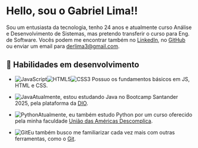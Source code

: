 # Hello, sou o Gabriel Lima!!

Sou um entusiasta da tecnologia, tenho 24 anos e atualmente curso Análise e Desenvolvimento de Sistemas, mas pretendo transferir o curso para Eng. de Software. Vocês podem me encontrar também no [LinkedIn](https://www.linkedin.com/in/gabriel-lima-ab6bb62a7/), no [GitHub](https://github.com/gabe-lima) ou enviar um email para [derlima3@gmail.com](https://mail.google.com/mail/u/0/#inbox).

## 🚀 Habilidades em desenvolvimento
- ![JavaScript](https://img.shields.io/badge/JavaScript-F7DF1E?style=for-the-badge&logo=javascript&logoColor=black)![HTML5](https://img.shields.io/badge/HTML5-E34F26?style=for-the-badge&logo=html5&logoColor=white)![CSS3](https://img.shields.io/badge/CSS3-1572B6?style=for-the-badge&logo=css3&logoColor=white) Possuo os fundamentos básicos em JS, HTML e CSS.
- ![Java](https://img.shields.io/badge/java-%23ED8B00.svg?style=for-the-badge&logo=openjdk&logoColor=white)Atualmente, estou estudando Java no Bootcamp Santander 2025, pela plataforma da [DIO](https://www.dio.me/).

- ![Python](https://img.shields.io/badge/python-3670A0?style=for-the-badge&logo=python&logoColor=ffdd54)Atualmente, eu também estudo Python por um curso oferecido pela minha faculdade [União das Américas Descomplica](https://descomplica.com.br/faculdade/a/).

- ![Git](https://img.shields.io/badge/GIT-E44C30?style=for-the-badge&logo=git&logoColor=white)Eu também busco me familiarizar cada vez mais com outras ferramentas, como o [Git](https://git-scm.com/downloads).
